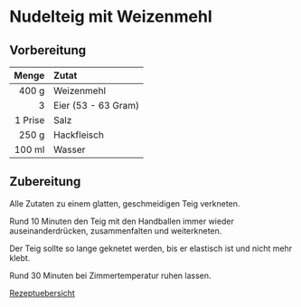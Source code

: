 # Nudelteig mit Weizenmehl

## Vorbereitung 

|    Menge | Zutat                         |
| --------:|:----------------------------- |
|    400 g | Weizenmehl                    |
|        3 | Eier (53 - 63 Gram)           |
|  1 Prise | Salz                          |
|    250 g | Hackfleisch                   |
|   100 ml | Wasser                        |

## Zubereitung

Alle Zutaten zu einem glatten, geschmeidigen Teig verkneten.

Rund 10 Minuten den Teig mit den Handballen immer wieder auseinanderdrücken, zusammenfalten und weiterkneten.

Der Teig sollte so lange geknetet werden, bis er elastisch ist und nicht mehr klebt.

Rund 30 Minuten bei Zimmertemperatur ruhen lassen.

[Rezeptuebersicht](./Rezeptuebersicht.md)